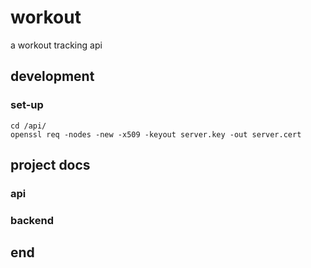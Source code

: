 # workout

a workout tracking api

## development

### set-up

```shell
cd /api/
openssl req -nodes -new -x509 -keyout server.key -out server.cert
```

## project docs

### api

### backend

## end
